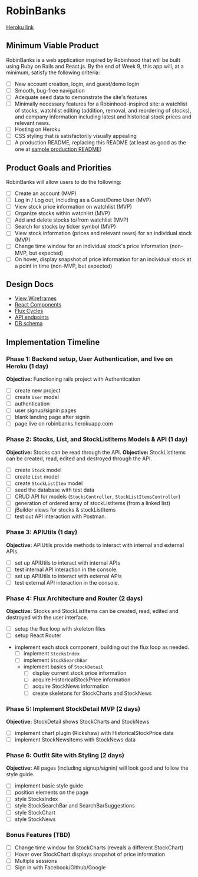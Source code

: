 # RobinBanks

[Heroku link][robinbanks]

[robinbanks]: http://www.robinbanks.herokuapp.com

## Minimum Viable Product

RobinBanks is a web application inspired by Robinhood that will be built using Ruby on Rails and React.js.  By the end of Week 9, this app will, at a minimum, satisfy the following criteria:

- [ ] New account creation, login, and guest/demo login
- [ ] Smooth, bug-free navigation
- [ ] Adequate seed data to demonstrate the site's features
- [ ] Minimally necessary features for a Robinhood-inspired site: a watchlist of stocks, watchlist editing (addition, removal, and reordering of stocks), and company information including latest and historical stock prices and relevant news.
- [ ] Hosting on Heroku
- [ ] CSS styling that is satisfactorily visually appealing
- [ ] A production README, replacing this README (at least as good as the one at [sample production README](https://github.com/appacademy/sample-project-proposal/blob/master/docs/production_readme.md))

## Product Goals and Priorities

RobinBanks will allow users to do the following:

<!-- This is a Markdown checklist. Use it to keep track of your
progress. Put an x between the brackets for a checkmark: [x] -->

- [ ] Create an account (MVP)
- [ ] Log in / Log out, including as a Guest/Demo User (MVP)
- [ ] View stock price information on watchlist (MVP)
- [ ] Organize stocks within watchlist (MVP)
- [ ] Add and delete stocks to/from watchlist (MVP)
- [ ] Search for stocks by ticker symbol (MVP)
- [ ] View stock information (prices and relevant news) for an individual stock (MVP)
- [ ] Change time window for an individual stock's price information (non-MVP, but expected)
- [ ] On hover, display snapshot of price information for an individual stock at a point in time (non-MVP, but expected)

## Design Docs
* [View Wireframes][views]
* [React Components][components]
* [Flux Cycles][flux-cycles]
* [API endpoints][api-endpoints]
* [DB schema][schema]

[views]: ./docs/views.md
[components]: ./docs/components.md
[flux-cycles]: ./docs/flux-cycles.md
[api-endpoints]: ./docs/api-endpoints.md
[schema]: ./docs/schema.md

## Implementation Timeline

### Phase 1: Backend setup, User Authentication, and live on Heroku (1 day)

**Objective:** Functioning rails project with Authentication

- [ ] create new project
- [ ] create `User` model
- [ ] authentication
- [ ] user signup/signin pages
- [ ] blank landing page after signin
- [ ] page live on robinbanks.herokuapp.com

### Phase 2: Stocks, List, and StockListItems Models & API (1 day)

**Objective:** Stocks can be read through the API.
**Objective:** StockListItems can be created, read, edited and destroyed through
the API.

- [ ] create `Stock` model
- [ ] create `List` model
- [ ] create `StockListItem` model
- [ ] seed the database with test data
- [ ] CRUD API for models (`StocksController`, `StockListItemsController`)
- [ ] generation of ordered array of stockListItems (from a linked list)
- [ ] jBuilder views for stocks & stockListItems
- [ ] test out API interaction with Postman.

### Phase 3: APIUtils (1 day)

**Objective:** APIUtils provide methods to interact with internal and external APIs.

- [ ] set up APIUtils to interact with internal APIs
- [ ] test internal API interaction in the console.
- [ ] set up APIUtils to interact with external APIs
- [ ] test external API interaction in the console.

### Phase 4: Flux Architecture and Router (2 days)

**Objective:** Stocks and StockListItems can be created, read, edited and destroyed with the
user interface.

- [ ] setup the flux loop with skeleton files
- [ ] setup React Router
- implement each stock component, building out the flux loop as needed.
  - [ ] implement `StocksIndex`
  - [ ] implement `StockSearchBar`
  - implement basics of `StockDetail`
    - [ ] display current stock price information
    - [ ] acquire HistoricalStockPrice information
    - [ ] acquire StockNews information
    - [ ] create skeletons for StockCharts and StockNews

### Phase 5: Implement StockDetail MVP (2 days)

**Objective:** StockDetail shows StockCharts and StockNews

- [ ] implement chart plugin (Rickshaw) with HistoricalStockPrice data
- [ ] implement StockNewsItems with StockNews data

### Phase 6: Outfit Site with Styling (2 days)

**Objective:** All pages (including signup/signin) will look good and follow the style guide.

- [ ] implement basic style guide
- [ ] position elements on the page
- [ ] style StocksIndex
- [ ] style StockSearchBar and SearchBarSuggestions
- [ ] style StockChart
- [ ] style StockNews

### Bonus Features (TBD)
- [ ] Change time window for StockCharts (reveals a different StockChart)
- [ ] Hover over StockChart displays snapshot of price information
- [ ] Multiple sessions
- [ ] Sign in with Facebook/Github/Google

[phase-one]: ./docs/phases/phase1.md
[phase-two]: ./docs/phases/phase2.md
[phase-three]: ./docs/phases/phase3.md
[phase-four]: ./docs/phases/phase4.md
[phase-five]: ./docs/phases/phase5.md
